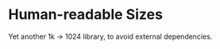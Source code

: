 Human-readable Sizes
====================
Yet another 1k -> 1024 library, to avoid external dependencies.
